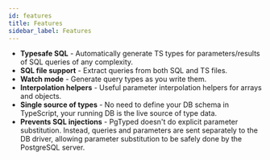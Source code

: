 ```yaml
---
id: features
title: Features 
sidebar_label: Features
---
```


- **Typesafe SQL** - Automatically generate TS types for parameters/results of SQL queries of any complexity.
- **SQL file support** - Extract queries from both SQL and TS files.
- **Watch mode** - Generate query types as you write them.
- **Interpolation helpers** - Useful parameter interpolation helpers for arrays and objects.
- **Single source of types** - No need to define your DB schema in TypeScript, your running DB is the live source of type data.
- **Prevents SQL injections** - PgTyped doesn't do explicit parameter substitution. Instead, queries and parameters are sent separately to the DB driver, allowing parameter substitution to be safely done by the PostgreSQL server.
